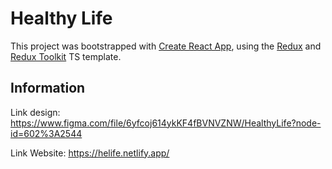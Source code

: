 # Healthy Life

This project was bootstrapped with [Create React App](https://github.com/facebook/create-react-app), using the [Redux](https://redux.js.org/) and [Redux Toolkit](https://redux-toolkit.js.org/) TS template.

## Information

Link design: https://www.figma.com/file/6yfcoj614ykKF4fBVNVZNW/HealthyLife?node-id=602%3A2544

Link Website: https://helife.netlify.app/
